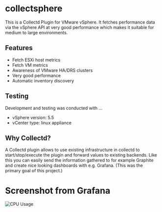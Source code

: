 # collectsphere
This is a Collectd Plugin for VMware vSphere. It fetches performance data via the vSphere API at very good performance which makes it suitable for medium to large environments.

## Features
- Fetch ESXi host metrics
- Fetch VM metrics
- Awareness of VMware HA/DRS clusters
- Very good performance
- Automatic inventory discovery

## Testing
Development and testing was conducted with ...
- vSphere version: 5.5
- vCenter type: linux appliance 

## Why Collectd?
A Collectd plugin allows to use existing infrastructure in collectd to start/stop/execute the plugin and forward values to existing backends. Like this you can easily send the information gathered to for example Graphite and create nice looking dashboards with e.g. Grafana. (This was the primary goal of this project.)

# Screenshot from Grafana
![CPU Usage](evoila.github.com/collectsphere/screenshots/cpu-usage.jpg)

